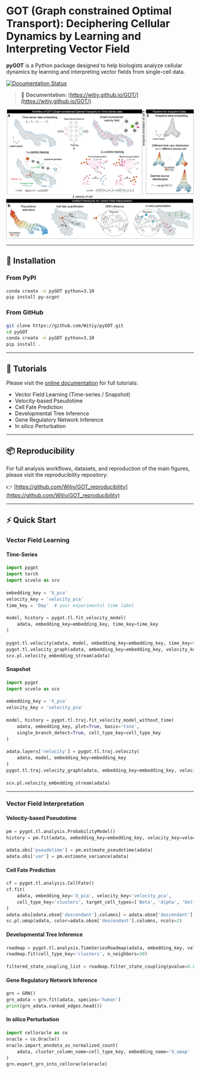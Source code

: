 # GOT (Graph constrained Optimal Transport): Deciphering Cellular Dynamics by Learning and Interpreting Vector Field

**pyGOT** is a Python package designed to help biologists analyze cellular dynamics by learning and interpreting vector fields from single-cell data.

[![Documentation Status](https://img.shields.io/badge/docs-online-blue?logo=readthedocs)](https://witiy.github.io/GOT/)

> 📘 **Documentation:** [https://witiy.github.io/GOT/](https://witiy.github.io/GOT/)

<p align="center">
  <img src="docs/source/1fig1.png" width="800px">
</p>

---

## 🚀 Installation

### From PyPI

```bash
conda create -n pyGOT python=3.10
pip install py-scgot
```

### From GitHub

```bash
git clone https://github.com/Witiy/pyGOT.git
cd pyGOT
conda create -n pyGOT python=3.10
pip install .
```

---

## 🧭 Tutorials

Please visit the [online documentation](https://witiy.github.io/GOT/) for full tutorials:

- Vector Field Learning (Time-series / Snapshot)
- Velocity-based Pseudotime
- Cell Fate Prediction
- Developmental Tree Inference
- Gene Regulatory Network Inference
- In silico Perturbation


---

## 📦 Reproducibility

For full analysis workflows, datasets, and reproduction of the main figures, please visit the reproducibility repository:

👉 [https://github.com/Witiy/GOT_reproducibility](https://github.com/Witiy/GOT_reproducibility)

---

## ⚡ Quick Start

### Vector Field Learning

#### Time-Series

```python
import pygot
import torch
import scvelo as scv

embedding_key = 'X_pca'
velocity_key = 'velocity_pca'
time_key = 'Day'  # your experimental time label

model, history = pygot.tl.fit_velocity_model(
    adata, embedding_key=embedding_key, time_key=time_key
)

pygot.tl.velocity(adata, model, embedding_key=embedding_key, time_key=time_key)
pygot.tl.velocity_graph(adata, embedding_key=embedding_key, velocity_key=velocity_key)
scv.pl.velocity_embedding_stream(adata)
```

#### Snapshot

```python
import pygot
import scvelo as scv

embedding_key = 'X_pca'
velocity_key = 'velocity_pca'

model, history = pygot.tl.traj.fit_velocity_model_without_time(
    adata, embedding_key, plot=True, basis='tsne',
    single_branch_detect=True, cell_type_key=cell_type_key
)

adata.layers['velocity'] = pygot.tl.traj.velocity(
    adata, model, embedding_key=embedding_key
)
pygot.tl.traj.velocity_graph(adata, embedding_key=embedding_key, velocity_key=velocity_key)

scv.pl.velocity_embedding_stream(adata)
```

---

### Vector Field Interpretation

#### Velocity-based Pseudotime

```python
pm = pygot.tl.analysis.ProbabilityModel()
history = pm.fit(adata, embedding_key=embedding_key, velocity_key=velocity_key)

adata.obs['pseudotime'] = pm.estimate_pseudotime(adata)
adata.obs['var'] = pm.estimate_variance(adata)
```

#### Cell Fate Prediction

```python
cf = pygot.tl.analysis.CellFate()
cf.fit(
    adata, embedding_key='X_pca', velocity_key='velocity_pca',
    cell_type_key='clusters', target_cell_types=['Beta', 'Alpha', 'Delta', 'Epsilon']
)
adata.obs[adata.obsm['descendant'].columns] = adata.obsm['descendant']
sc.pl.umap(adata, color=adata.obsm['descendant'].columns, ncols=2)
```

#### Developmental Tree Inference

```python
roadmap = pygot.tl.analysis.TimeSeriesRoadmap(adata, embedding_key, velocity_key, time_key)
roadmap.fit(cell_type_key='clusters', n_neighbors=30)

filtered_state_coupling_list = roadmap.filter_state_coupling(pvalue=0.001)
```

#### Gene Regulatory Network Inference

```python
grn = GRN()
grn_adata = grn.fit(adata, species='human')
print(grn_adata.ranked_edges.head())
```

#### In silico Perturbation

```python
import celloracle as co
oracle = co.Oracle()
oracle.import_anndata_as_normalized_count(
    adata, cluster_column_name=cell_type_key, embedding_name='X_umap'
)
grn.export_grn_into_celloracle(oracle)
```

